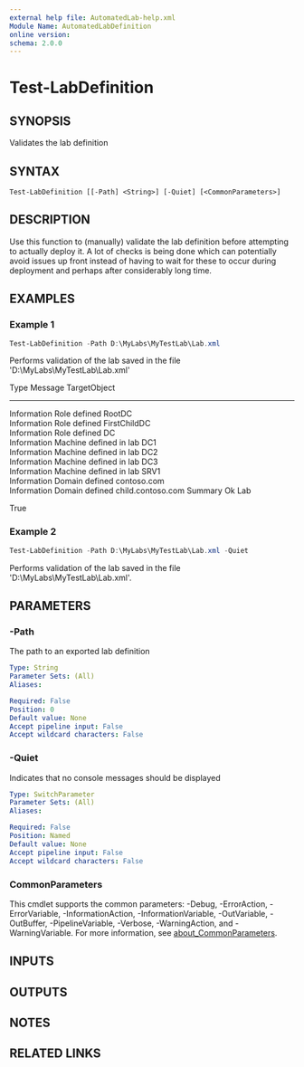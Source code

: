 ```yaml
---
external help file: AutomatedLab-help.xml
Module Name: AutomatedLabDefinition
online version:
schema: 2.0.0
---
```


# Test-LabDefinition

## SYNOPSIS
Validates the lab definition

## SYNTAX

```
Test-LabDefinition [[-Path] <String>] [-Quiet] [<CommonParameters>]
```

## DESCRIPTION
Use this function to (manually) validate the lab definition before attempting to actually deploy it.
A lot of checks is being done which can potentially avoid issues up front instead of having to wait for these to occur during deployment and perhaps after considerably long time.

## EXAMPLES

### Example 1

```powershell
Test-LabDefinition -Path D:\MyLabs\MyTestLab\Lab.xml
```

Performs validation of the lab saved in the file 'D:\MyLabs\MyTestLab\Lab.xml'

Type        Message                TargetObject     
----        -------                ------------     
Information Role defined           RootDC           
Information Role defined           FirstChildDC     
Information Role defined           DC               
Information Machine defined in lab DC1              
Information Machine defined in lab DC2              
Information Machine defined in lab DC3              
Information Machine defined in lab SRV1             
Information Domain defined         contoso.com      
Information Domain defined         child.contoso.com
Summary     Ok                     Lab              



True

### Example 2

```powershell
Test-LabDefinition -Path D:\MyLabs\MyTestLab\Lab.xml -Quiet
```

Performs validation of the lab saved in the file 'D:\MyLabs\MyTestLab\Lab.xml'.

## PARAMETERS

### -Path
The path to an exported lab definition

```yaml
Type: String
Parameter Sets: (All)
Aliases:

Required: False
Position: 0
Default value: None
Accept pipeline input: False
Accept wildcard characters: False
```

### -Quiet
Indicates that no console messages should be displayed

```yaml
Type: SwitchParameter
Parameter Sets: (All)
Aliases:

Required: False
Position: Named
Default value: None
Accept pipeline input: False
Accept wildcard characters: False
```

### CommonParameters
This cmdlet supports the common parameters: -Debug, -ErrorAction, -ErrorVariable, -InformationAction, -InformationVariable, -OutVariable, -OutBuffer, -PipelineVariable, -Verbose, -WarningAction, and -WarningVariable. For more information, see [about_CommonParameters](http://go.microsoft.com/fwlink/?LinkID=113216).

## INPUTS

## OUTPUTS

## NOTES

## RELATED LINKS
